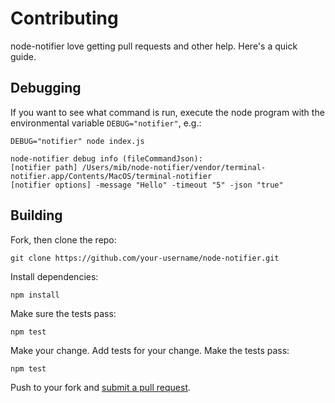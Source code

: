 # Contributing

node-notifier love getting pull requests and other help. Here's a quick guide.

## Debugging

If you want to see what command is run, execute the node program with the environmental variable `DEBUG="notifier"`, e.g.:

```
DEBUG="notifier" node index.js
```

```
node-notifier debug info (fileCommandJson):
[notifier path] /Users/mib/node-notifier/vendor/terminal-notifier.app/Contents/MacOS/terminal-notifier
[notifier options] -message "Hello" -timeout "5" -json "true"
```


## Building

Fork, then clone the repo:

```
git clone https://github.com/your-username/node-notifier.git
```

Install dependencies:

```shell
npm install
```

Make sure the tests pass:

```shell
npm test
```

Make your change. Add tests for your change. Make the tests pass:

```shell
npm test
```

Push to your fork and [submit a pull request][pr].

[pr]: https://github.com/mikaelbr/node-notifier/compare/
